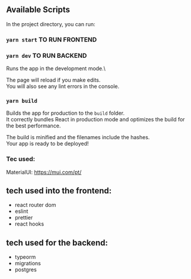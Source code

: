 ## Available Scripts

In the project directory, you can run:

### `yarn start` TO RUN FRONTEND
### `yarn dev` TO RUN BACKEND

Runs the app in the development mode.\

The page will reload if you make edits.\
You will also see any lint errors in the console.

### `yarn build`

Builds the app for production to the `build` folder.\
It correctly bundles React in production mode and optimizes the build for the best performance.

The build is minified and the filenames include the hashes.\
Your app is ready to be deployed!

### Tec used:

MaterialUI:
https://mui.com/pt/

## tech used into the frontend:
- react router dom
- eslint
- prettier
- react hooks

## tech used for the backend:
- typeorm 
- migrations
- postgres
